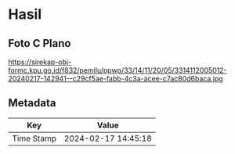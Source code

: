 # Hasil

## Foto C Plano

https://sirekap-obj-formc.kpu.go.id/f832/pemilu/ppwp/33/14/11/20/05/3314112005012-20240217-142941--c29cf5ae-fabb-4c3a-acee-c7ac80d6baca.jpg


## Metadata

| Key        | Value               |
| ---------- | ------------------- |
| Time Stamp | 2024-02-17 14:45:18 |



